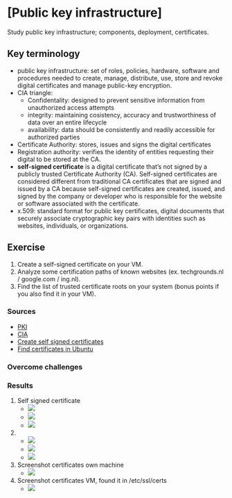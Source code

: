 # [Public key infrastructure]
Study public key infrastructure; components, deployment, certificates. 

## Key terminology
- public key infrastructure: set of roles, policies, hardware, software and procedures needed to create, manage, distribute, use, store and revoke digital certificates and manage public-key encryption.
- CIA triangle:
  - Confidentality: designed to prevent sensitive information from unauthorized access attempts
  - integrity: maintaining cosistency, accuracy and trustworthiness of data over an entire lifecycle
  - availability: data should be consistently and readily accessible for authorized parties
- Certificate Authority: stores, issues and signs the digital certificates
- Registration authority: verifies the identity of entities requesting their digital to be stored at the CA.
- **self-signed certificate** is a digital certificate that’s not signed by a publicly trusted Certificate Authority (CA). Self-signed certificates are considered different from traditional CA certificates that are signed and issued by a CA because self-signed certificates are created, issued, and signed by the company or developer who is responsible for the website or software associated with the certificate.
-  x.509: standard format for public key certificates, digital documents that securely associate cryptographic key pairs with identities such as websites, individuals, or organizations.

## Exercise
1. Create a self-signed certificate on your VM.
2. Analyze some certification paths of known websites (ex. techgrounds.nl / google.com / ing.nl).
3. Find the list of trusted certificate roots on your system (bonus points if you also find it in your VM).

### Sources
- [PKI](https://www.globalsign.com/nl-nl/blog/informatiebeveiliging-eenvoudig-als-pki)
- [CIA](https://www.techtarget.com/whatis/definition/Confidentiality-integrity-and-availability-CIA#:~:text=Confidentiality%2C%20integrity%20and%20availability%2C%20also,with%20the%20Central%20Intelligence%20Agency.)
- [Create self signed certificates](https://websiteforstudents.com/how-to-create-self-signed-certificates-on-ubuntu-linux/)
- [Find certificates in Ubuntu](https://ubuntu.com/server/docs/security-certificates#:~:text=The%20default%20location%20to%20install,%2Fssl%2Fcerts%2Fcacert.)

### Overcome challenges


### Results
1. Self signed certificate
   - ![](../00_includes/SEC/SEC06selfSignedCert1.png)
   - ![](../00_includes/SEC/SEC06selfSignedCert2.png)
   - ![](../00_includes/SEC/SEC06selfSignedCert3.png)
2. - ![](../00_includes/SEC/SEC06INGcert.png)
   - ![](../00_includes/SEC/SEC06INGcert1.png)
   - ![](../00_includes/SEC/SEC06INGcert2.png)
3. Screenshot certificates own machine
   - ![](../00_includes/SEC/SEC06eigencerts.png)
4. Screenshot certificates VM, found it in /etc/ssl/certs
   - ![](../00_includes/SEC/SEC06VMcerts.png)